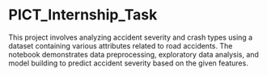 # PICT_Internship_Task
This project involves analyzing accident severity and crash types using a dataset containing various attributes related to road accidents. The notebook demonstrates data preprocessing, exploratory data analysis, and model building to predict accident severity based on the given features.
